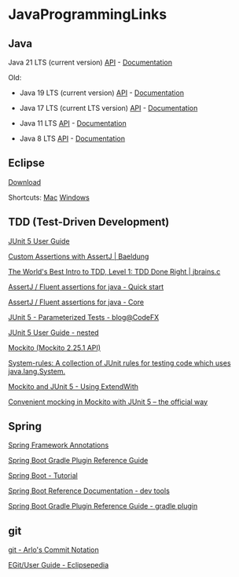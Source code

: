 # JavaProgrammingLinks

## Java

Java 21 LTS (current version) [API](https://docs.oracle.com/en/java/javase/21/docs/api/index.html) - [Documentation](https://docs.oracle.com/en/java/javase/21/)

Old:

- Java 19 LTS (current version) [API](https://docs.oracle.com/en/java/javase/19/docs/api/index.html) - [Documentation](https://docs.oracle.com/en/java/javase/19/)

- Java 17 LTS (current LTS version) [API](https://docs.oracle.com/en/java/javase/17/docs/api/index.html) - [Documentation](https://docs.oracle.com/en/java/javase/17/)

- Java 11 LTS [API](https://docs.oracle.com/en/java/javase/11/docs/api/index.html) - [Documentation](https://docs.oracle.com/en/java/javase/11/)

- Java 8 LTS [API](https://docs.oracle.com/javase/8/docs/api/index.html) - [Documentation](https://docs.oracle.com/javase/8/)

## Eclipse

[Download](https://www.eclipse.org/downloads/)

Shortcuts: [Mac](https://htmlpreview.github.io/?https://github.com/MarioKusek/JavaProgrammingLinks/blob/main/eclipse-shortcuts.html) [Windows](https://htmlpreview.github.io/?https://github.com/MarioKusek/JavaProgrammingLinks/blob/main/eclipse-shortcuts-win.html)

## TDD (Test-Driven Development)

[JUnit 5 User Guide](https://junit.org/junit5/docs/current/user-guide/)

[Custom Assertions with AssertJ | Baeldung](https://www.baeldung.com/assertj-custom-assertion)

[The World's Best Intro to TDD, Level 1: TDD Done Right | jbrains.c](https://online-training.jbrains.ca/p/wbitdd-01)

[AssertJ / Fluent assertions for java - Quick start](http://joel-costigliola.github.io/assertj/assertj-core-quick-start.html)

[AssertJ / Fluent assertions for java - Core](http://joel-costigliola.github.io/assertj/assertj-core.html)

[JUnit 5 - Parameterized Tests - blog@CodeFX](https://blog.codefx.org/libraries/junit-5-parameterized-tests/)

[JUnit 5 User Guide - nested](https://junit.org/junit5/docs/current/user-guide/#writing-tests-nested)

[Mockito (Mockito 2.25.1 API)](https://static.javadoc.io/org.mockito/mockito-core/2.25.1/org/mockito/Mockito.html)

[System-rules: A collection of JUnit rules for testing code which uses java.lang.System.](https://github.com/stefanbirkner/system-rules)

[Mockito and JUnit 5 - Using ExtendWith](https://www.baeldung.com/mockito-junit-5-extension)

[Convenient mocking in Mockito with JUnit 5 – the official way](https://solidsoft.wordpress.com/2018/03/27/convenient-mocking-in-mockito-with-junit-5-the-official-way/)

## Spring

[Spring Framework Annotations](https://springframework.guru/spring-framework-annotations/)

[Spring Boot Gradle Plugin Reference Guide](https://docs.spring.io/spring-boot/docs/current/gradle-plugin/reference/html/#packaging-executable-configuring-including-development-only-dependencies)

[Spring Boot - Tutorial](https://www.vogella.com/tutorials/SpringBoot/article.html#example-create-your-first-spring-boot-application)

[Spring Boot Reference Documentation - dev tools](https://docs.spring.io/spring-boot/docs/2.3.1.RELEASE/reference/htmlsingle/#using-boot-devtools)

[Spring Boot Gradle Plugin Reference Guide - gradle plugin](https://docs.spring.io/spring-boot/docs/2.3.1.RELEASE/gradle-plugin/reference/html/#packaging-executable-configuring-including-development-only-dependencies)

## git

[git - Arlo's Commit Notation](https://github.com/RefactoringCombos/ArlosCommitNotation)

[EGit/User Guide - Eclipsepedia](https://wiki.eclipse.org/EGit/User_Guide)
